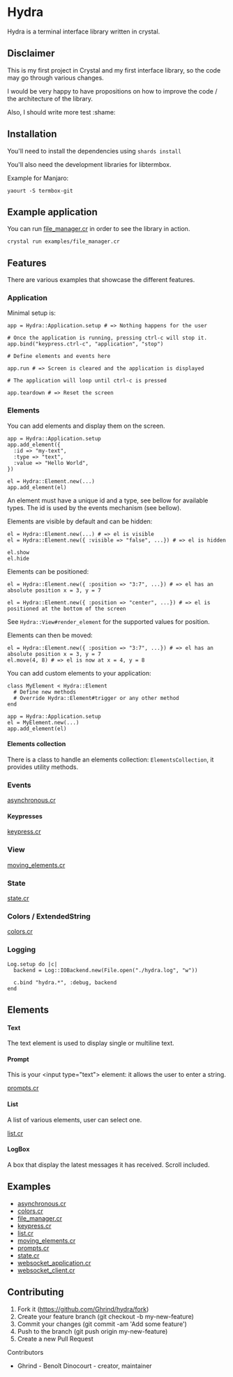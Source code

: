 ﻿# Hydra

Hydra is a terminal interface library written in crystal.

## Disclaimer

This is my first project in Crystal and my first interface library, so the code may go through various changes.

I would be very happy to have propositions on how to improve the code / the architecture of the library.

Also, I should write more test :shame:

## Installation

You'll need to install the dependencies using `shards install`

You'll also need the development libraries for libtermbox.

Example for Manjaro:

    yaourt -S termbox-git

## Example application

You can run [file_manager.cr](examples/file_manager.cr) in order to see the library in action.

    crystal run examples/file_manager.cr

## Features

There are various examples that showcase the different features.

### Application

Minimal setup is:

    app = Hydra::Application.setup # => Nothing happens for the user

    # Once the application is running, pressing ctrl-c will stop it.
    app.bind("keypress.ctrl-c", "application", "stop")

    # Define elements and events here

    app.run # => Screen is cleared and the application is displayed

    # The application will loop until ctrl-c is pressed

    app.teardown # => Reset the screen

### Elements

You can add elements and display them on the screen.

    app = Hydra::Application.setup
    app.add_element({
      :id => "my-text",
      :type => "text",
      :value => "Hello World",
    })

    el = Hydra::Element.new(...)
    app.add_element(el)

An element must have a unique id and a type, see bellow for available types.
The id is used by the events mechanism (see bellow).

Elements are visible by default and can be hidden:

    el = Hydra::Element.new(...) # => el is visible
    el = Hydra::Element.new({ :visible => "false", ...}) # => el is hidden

    el.show
    el.hide

Elements can be positioned:

    el = Hydra::Element.new({ :position => "3:7", ...}) # => el has an absolute position x = 3, y = 7

    el = Hydra::Element.new({ :position => "center", ...}) # => el is positioned at the bottom of the screen

See `Hydra::View#render_element` for the supported values for position.

Elements can then be moved:

    el = Hydra::Element.new({ :position => "3:7", ...}) # => el has an absolute position x = 3, y = 7
    el.move(4, 8) # => el is now at x = 4, y = 8

You can add custom elements to your application:

    class MyElement < Hydra::Element
      # Define new methods
      # Override Hydra::Element#trigger or any other method
    end

    app = Hydra::Application.setup
    el = MyElement.new(...)
    app.add_element(el)

#### Elements collection

There is a class to handle an elements collection: `ElementsCollection`, it provides utility methods.

### Events

[asynchronous.cr](examples/asynchronous.cr)

#### Keypresses

[keypress.cr](examples/keypress.cr)

### View

[moving_elements.cr](examples/moving_elements.cr)

### State

[state.cr](examples/state.cr)

### Colors / ExtendedString

[colors.cr](examples/colors.cr)

### Logging

```crystal
Log.setup do |c|
  backend = Log::IOBackend.new(File.open("./hydra.log", "w"))

  c.bind "hydra.*", :debug, backend
end
```

## Elements

#### Text

The text element is used to display single or multiline text.

#### Prompt

This is your &lt;input type="text"> element: it allows the user to enter a string.

[prompts.cr](examples/promps.cr)

#### List

A list of various elements, user can select one.

[list.cr](examples/list.cr)

#### LogBox

A box that display the latest messages it has received. Scroll included.

## Examples

* [asynchronous.cr](examples/asynchronous.cr)
* [colors.cr](examples/colors.cr)
* [file_manager.cr](examples/file_manager.cr)
* [keypress.cr](examples/keypress.cr)
* [list.cr](examples/list.cr)
* [moving_elements.cr](examples/moving_elements.cr)
* [prompts.cr](examples/promps.cr)
* [state.cr](examples/state.cr)
* [websocket_application.cr](examples/websocket_application)
* [websocket_client.cr](examples/websocket_client)

## Contributing

1. Fork it (https://github.com/Ghrind/hydra/fork)
2. Create your feature branch (git checkout -b my-new-feature)
3. Commit your changes (git commit -am 'Add some feature')
4. Push to the branch (git push origin my-new-feature)
5. Create a new Pull Request

Contributors

* Ghrind - Benoît Dinocourt - creator, maintainer
